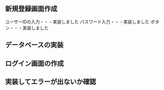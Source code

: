 ## 新規登録画面作成
ユーザーIDの入力・・・実装しました
パスワード入力・・・実装しました
ボタン・・・実装しました
## データベースの実装
## ログイン画面の作成
## 実装してエラーが出ないか確認

